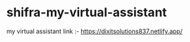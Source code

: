 # shifra-my-virtual-assistant
my virtual assistant link :-       https://dixitsolutions837.netlify.app/
